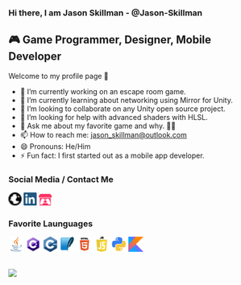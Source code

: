 ### Hi there, I am Jason Skillman - @Jason-Skillman
## 🎮 Game Programmer, Designer, Mobile Developer

Welcome to my profile page 👏

- 🔭 I’m currently working on an escape room game.
- 🌱 I’m currently learning about networking using Mirror for Unity.
- 👯 I’m looking to collaborate on any Unity open source project.
- 🤔 I’m looking for help with advanced shaders with HLSL.
- 💬 Ask me about my favorite game and why. 🌌🚀
- 📫 How to reach me: jason_skillman@outlook.com
- 😄 Pronouns: He/Him
- ⚡ Fun fact: I first started out as a mobile app developer.

### Social Media / Contact Me
[<img aligh="left" alt="MyWebsite" width="26px" src="https://raw.githubusercontent.com/iconic/open-iconic/master/svg/globe.svg"/>][MyWebsite]
[<img aligh="left" alt="LinkedIn" width="26px" src="media/linkedin.png"/>][LinkedIn]
[<img aligh="left" alt="Itch.io" width="26px" src="media/itch.io.png"/>][Itch.io]

### Favorite Launguages
[<img aligh="left" alt="Java" width="30px" src="media/java.png"/>][MyWebsite]
[<img aligh="left" alt="C#" width="30px" src="media/c_sharp.png"/>][MyWebsite]
[<img aligh="left" alt="C++" width="30px" src="media/c_plus_plus.png"/>][MyWebsite]
[<img aligh="left" alt="SQLite" width="30px" src="media/sqlite.png"/>][MyWebsite]
[<img aligh="left" alt="HTML5" width="30px" src="media/html5.png"/>][MyWebsite]
[<img aligh="left" alt="Javascript" width="30px" src="media/javascript.png" />][MyWebsite]
[<img aligh="left" alt="Python" width="30px" src="media/python.png"/>][MyWebsite]
[<img aligh="left" alt="Kotlin" width="30px" src="media/kotlin.png"/>][MyWebsite]


<br>
<img src="https://github-readme-stats.vercel.app/api?username=Jason-Skillman&&show_icons=true&title_color=ffffff&icon_color=bb2acf&text_color=daf7dc&bg_color=151515">

<!-- Definitions -->
[MyWebsite]: https://jasonskillman.wixsite.com/website
[LinkedIn]: https://www.linkedin.com/in/jason-skillman/
[Itch.io]: https://jason_skillman.itch.io/
<!-- [GitLab]: https://gitlab.com/Jason-Skillman -->


<!--
**Jason-Skillman/Jason-Skillman** is a ✨ _special_ ✨ repository because its `README.md` (this file) appears on your GitHub profile.

Here are some ideas to get you started:

- 🔭 I’m currently working on ...
- 🌱 I’m currently learning ...
- 👯 I’m looking to collaborate on ...
- 🤔 I’m looking for help with ...
- 💬 Ask me about ...
- 📫 How to reach me: ...
- 😄 Pronouns: ...
- ⚡ Fun fact: ...
-->
